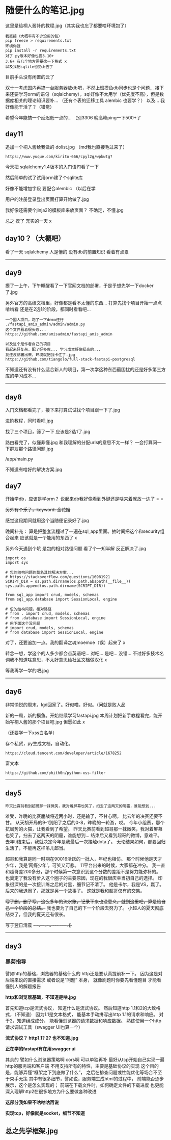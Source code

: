 # 随便什么的笔记.jpg

这里是给桐人酱补的教程.jpg（其实我也忘了都要啥环境包了）
```
我直接（大概率有不少没用的包） 
pip freeze > requirements.txt
环境你就 
pip install -r requirements.txt
对了 py版本好像也要3.10+ 
3.6+ 有几个地方需要改一下格式 x
以及我把sqlite也扔上去了
```
目前手头没有闲置的云了

双十一考虑国内再搞一台服务器放db吧，不然上班摸鱼db同步也是个问题... 
接下来还要学习orm的语句（sqlalchemy），sql好像不太用学（优先度不高），但是数据库相关的理论知识要补... （还有个表的迁移工具 alembic 也要学？） 
以及... 我好像能干活了？（错觉）

希望今年能搞一个延迟低一点的... （别3306 晚高峰ping一下500+了

## day11

追加一个桐人酱给我做的 dolist.jpg （md我也直接毛过来了）

```
https://www.yuque.com/kirito-666/cpyl2g/wpkwtg?
```

今天把 sqlalchemy1.4版本的入门语句看了一下

然后简单的试了试用orm建了个sqlite库

好像不能增加字段 要配合alembic （以后在学

用户的注册登录登出页面打算开始做了.jpg

我好像还需要个jinja2的模板库来放页面？ 不确定，不懂.jpg

总之 摸了 充实的一天 x

## day10？（大概吧）

看了一天 sqlalchemy 人是懵的 没有db的前置知识 看着有点累

---

## day9

摸了一上午，下午睡醒看了一下官网文档的部署，于是乎想先学一下docker了.jpg

另外官方的高级文档里，好像都是看不太懂的东西... 
打算先找个项目开始一点点啃啃看 
还是在2选1的阶段，都同时看看吧...
```
一个国人项目，跑了一下demo还行
./fastapi_amis_admin/admin/admin.py
这个文件看着很头疼... 
https://github.com/amisadmin/fastapi_amis_admin
```

```
以及这个是作者自己的项目
看起来好复杂，配了好多库... 学习成本好像挺高的...
我还没部署出来，环境就把我卡住了.jpg
https://github.com/tiangolo/full-stack-fastapi-postgresql
```

不知道还有没有什么适合新人的项目，第一次学这种东西最困扰的还是好多第三方库的学习成本... 

---
## day8

入门文档都看完了，接下来打算试试找个项目跟一下了.jpg

进阶教程，同时看吧.jpg

找了三个项目，筛了一下 应该是2选1了.jpg

路由看完了，似懂非懂.jpg 和我理解的分配urls的意思不太一样？ 
一会打算问一下群友那个路径问题.jpg

/app/main.py 

不知道有啥好的解决方案.jpg

## day7
开始学db，应该是学orm？
说起来db我好像看到外键还是啥来着就放一边了 = =

~~另外有个乐子，keyword: 金花姐~~

感觉这段期间就用这个当随便记录好了.jpg

晚间补充： 算是把整套流程过了一遍在sql_app里面。抽时间把这个和security组合起来 应该就是一个能用的东西了 x

另外今天遇到个坑 是包的相对路径问题 看了个一知半解 反正解决了.jpg
```
import os
import sys

# 包的结构问题的莫名其妙解决方案... 
# https://stackoverflow.com/questions/16981921
SCRIPT_DIR = os.path.dirname(os.path.abspath(__file__))
sys.path.append(os.path.dirname(SCRIPT_DIR))

from sql_app import crud, models, schemas
from sql_app.database import SessionLocal, engine

# 包的结构问题，相对路径
# from . import crud, models, schemas
# from .database import SessionLocal, engine
# 用下面这个没问题
# import crud, models, schemas
# from database import SessionLocal, engine
```

对了，还要追加一点。我的翻译之魂moemoe（误）起来了 x

转念一想，学这个的人多少都会点英语吧... 对吧... 是吧... 没错... 
不过好多技术名词我不知道啥意思，不太好意思给社区文档做汉化 x

等我再学一学的吧.jpg

---
## day6 

非常愉悦的周末，lgd回家了。好似喵，好似。（问就是败人品

新的一周，新的摸鱼。开始继续学习fastapi.jpg
本周计划把新手教程看完，能开始写桐人酱的那个项目吧.jpg
但愿如此 x

（还要学一下xss白名单）

存个私货，py生成文档，自动化。
```
https://cloud.tencent.com/developer/article/1678252
```

富文本
```
https://github.com/phith0n/python-xss-filter
```
---

## day5

```
昨天比赛前看到超哥那一抹微笑，我对着屏幕也笑了，扫去了这两天的阴霾，谁能想到... 
```

难受，昨晚的比赛鏖战将近两小时，还是输了，不甘心啊。
比去年的决赛还要不甘。
从天胡开局的9-1到阳了之后的0-8，昨晚的一轮游，哎。
今年小组赛，那个抗局势的火猫，让我看到了希望。
昨天比赛前看到超哥那一抹微笑，我对着屏幕也笑了，扫去了这两天的阴霾，谁能想到...
结束后又看到超哥的微博，意难平。
去年ti结束后，我就决定今年是我最后一次接触dota了。
无论结果如何，都要回归生活了，不能再这样吊儿郎当。

超哥和我算是同一时期在90016活跃的一批人，年纪也相仿。
那个时候他是天才少年，我是‘网瘾少年’，可笑又可悲。 
11平台出来的时候，大家都在冲分。
我一直和超哥差200多分，那个时候第一次意识到这个分数的差距不是努力能弥补的。
也奠定了我没有步入这个圈子的主要原因，现在的我很庆幸当初自己的选择。
印象很深的是一次接训练之后的对黑，细节记不清了。
他是卡尔，我是VS，赢了。
后来的我退圈了，那就是另一个故事了。
这就是我和超哥仅有的交集。

~~写了删，删了写。这么多年的流水账，记录下来也没意义。就到这里吧，算是给自己一个阶段的总结。~~
我也要为了自己的下一个阶段去努力了。
小超人的夏天彻底结束了，但我的夏天还有很长。

写于翌日清晨
~~- -.-- .-.. --- --- .()~~

---
## day3

### 黑菊指导

譬如http的基础，浏览器的基础什么的
http还是要认真提前补一下。
因为这是对后端来说的直接需求 
或者说是“问题” 本身，
就像刷题时你要先看懂题目 
才能看懂别人的解题报告

**http和浏览器基础，不知道是啥.jpg**

首先知道tcp是流式协议，
知道什么是流式协议。
然后知道http 1.1和2的大致格式，（不知道）
因为1.1是文本格式，
能基本手动拼写出http 1.1的请求和响应。
对于2，知道组成成分，
能看懂浏览器的请求数据和响应数据。
熟练使用一个http请求调试工具（swagger UI也算一个）

**流式协议？ http1.1? 2? 也不知道.jpg** 

**正在学的fastapi有在用swagger ui**

其余的 譬如什么浏览器策略啊 cors啊 可以单独再补 
最好从tcp开始自己实现一遍 http的服务端和客户端 
不用支持所有的特性，主要是基础协议的实现 
这个目的是，能够弄懂“框架之下到底做了什么”，
之后在排查问题或性能优化等场合不至于束手无策 
其中有很多细节，譬如说，服务端生成html的过程中，
前端能否逐步展示，这个是怎么实现的；
前端在下载文件时，如何确定文件的下载进度 
也更能深入理解http2在很多地方为什么要做各种改进

**这部分我如果不咕咕咕再说**

**实现tcp，好像就是socket，细节不知道**

## 总之先学框架.jpg
